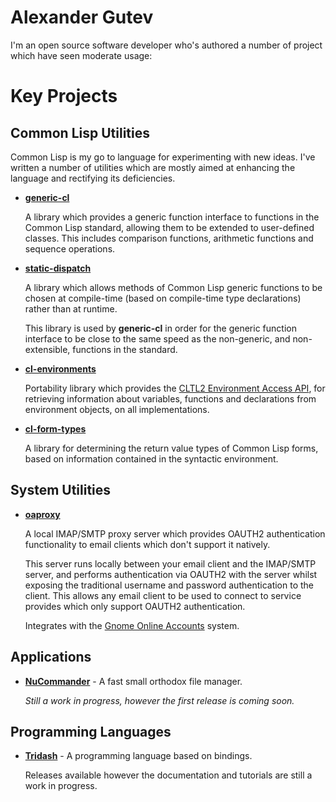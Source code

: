 # Alexander Gutev

I'm an open source software developer who's authored a number of
project which have seen moderate usage:

# Key Projects

## Common Lisp Utilities

Common Lisp is my go to language for experimenting with new
ideas. I've written a number of utilities which are mostly aimed at
enhancing the language and rectifying its deficiencies.

- [**generic-cl**](https://github.com/alex-gutev/generic-cl)

  A library which provides a generic function interface to functions
  in the Common Lisp standard, allowing them to be extended to
  user-defined classes. This includes comparison functions, arithmetic
  functions and sequence operations.

- [**static-dispatch**](https://github.com/alex-gutev/static-dispatch)

  A library which allows methods of Common Lisp generic functions to
  be chosen at compile-time (based on compile-time type declarations)
  rather than at runtime.

  This library is used by **generic-cl** in order for the generic
  function interface to be close to the same speed as the non-generic,
  and non-extensible, functions in the standard.

- [**cl-environments**](https://github.com/alex-gutev/cl-environments)

  Portability library which provides the [CLTL2 Environment Access
  API](https://www.cs.cmu.edu/Groups/AI/html/cltl/clm/node102.html),
  for retrieving information about variables, functions and
  declarations from environment objects, on all implementations.

- [**cl-form-types**](https://github.com/alex-gutev/cl-form-types)

  A library for determining the return value types of Common Lisp
  forms, based on information contained in the syntactic environment.

## System Utilities

- [**oaproxy**](https://github.com/alex-gutev/oaproxy)

  A local IMAP/SMTP proxy server which provides OAUTH2 authentication
  functionality to email clients which don't support it natively.

  This server runs locally between your email client and the IMAP/SMTP
  server, and performs authentication via OAUTH2 with the server
  whilst exposing the traditional username and password authentication
  to the client. This allows any email client to be used to connect to
  service provides which only support OAUTH2 authentication.

  Integrates with the [Gnome Online
  Accounts](https://wiki.gnome.org/Projects/GnomeOnlineAccounts)
  system.

## Applications

- [**NuCommander**](/nucommander-gtk) - A fast small orthodox file
  manager.

  _Still a work in progress, however the first release is coming
  soon._

## Programming Languages

- [**Tridash**](http://github.com/alex-gutev/tridash) - A programming
  language based on bindings.

  Releases available however the documentation and tutorials are still
  a work in progress.


